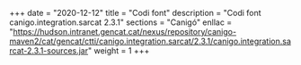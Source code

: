 +++
date        = "2020-12-12"
title       = "Codi font"
description = "Codi font canigo.integration.sarcat 2.3.1"
sections    = "Canigó"
enllac		= "https://hudson.intranet.gencat.cat/nexus/repository/canigo-maven2/cat/gencat/ctti/canigo.integration.sarcat/2.3.1/canigo.integration.sarcat-2.3.1-sources.jar"
weight		= 1
+++
